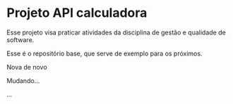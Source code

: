 # Projeto API calculadora 

Esse projeto visa praticar atividades da disciplina de gestão e qualidade de software. 

Esse é o repositório base, que serve de exemplo para os próximos. 

Nova de novo

Mudando...

...